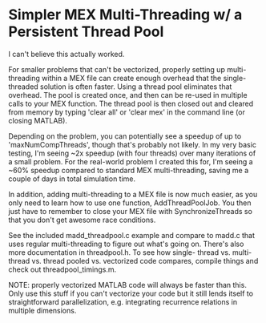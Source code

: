 # Simpler MEX Multi-Threading w/ a Persistent Thread Pool

I can't believe this actually worked.

For smaller problems that can't be vectorized, properly setting up multi-threading within a MEX file can create enough overhead that the single-threaded solution is often faster. Using a thread pool eliminates that overhead. The pool is created once, and then can be re-used in multiple calls to your MEX function. The thread pool is then closed out and cleared from memory by typing 'clear all' or 'clear mex' in the command line (or closing MATLAB).

Depending on the problem, you can potentially see a speedup of up to 'maxNumCompThreads', though that's probably not likely. In my very basic testing, I'm seeing ~2x speedup (with four threads) over many iterations of a small problem. For the real-world problem I created this for, I'm seeing a ~60% speedup compared to standard MEX multi-threading, saving me a couple of days in total simulation time.

In addition, adding multi-threading to a MEX file is now much easier, as you only need to learn how to use one function, AddThreadPoolJob. You then just have to remember to close your MEX file with SynchronizeThreads so that you don't get awesome race conditions.

See the included madd_threadpool.c example and compare to madd.c that uses regular multi-threading to figure out what's going on. There's also more documentation in threadpool.h. To see how single- thread vs. multi-thread vs. thread pooled vs. vectorized code compares, compile things and check out threadpool_timings.m.

NOTE: properly vectorized MATLAB code will always be faster than this. Only use this stuff if you can't vectorize your code but it still lends itself to straightforward parallelization, e.g. integrating recurrence relations in multiple dimensions.
